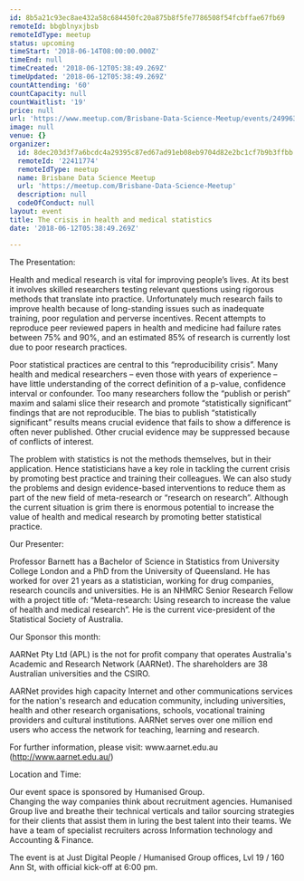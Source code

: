 ```yaml
---
id: 8b5a21c93ec8ae432a58c684450fc20a875b8f5fe7786508f54fcbffae67fb69
remoteId: bbgblnyxjbsb
remoteIdType: meetup
status: upcoming
timeStart: '2018-06-14T08:00:00.000Z'
timeEnd: null
timeCreated: '2018-06-12T05:38:49.269Z'
timeUpdated: '2018-06-12T05:38:49.269Z'
countAttending: '60'
countCapacity: null
countWaitlist: '19'
price: null
url: 'https://www.meetup.com/Brisbane-Data-Science-Meetup/events/249963995/'
image: null
venue: {}
organizer:
  id: 8dec203d3f7a6bcdc4a29395c87ed67ad91eb08eb9704d82e2bc1cf7b9b3ffbb
  remoteId: '22411774'
  remoteIdType: meetup
  name: Brisbane Data Science Meetup
  url: 'https://meetup.com/Brisbane-Data-Science-Meetup'
  description: null
  codeOfConduct: null
layout: event
title: The crisis in health and medical statistics
date: '2018-06-12T05:38:49.269Z'

---
```

<p>The Presentation:</p> <p>Health and medical research is vital for improving people’s lives. At its best it involves skilled researchers testing relevant questions using rigorous methods that translate into practice. Unfortunately much research fails to improve health because of long-standing issues such as inadequate training, poor regulation and perverse incentives. Recent attempts to reproduce peer reviewed papers in health and medicine had failure rates between 75% and 90%, and an estimated 85% of research is currently lost due to poor research practices.</p> <p>Poor statistical practices are central to this “reproducibility crisis”. Many health and medical researchers – even those with years of experience – have little understanding of the correct definition of a p-value, confidence interval or confounder. Too many researchers follow the “publish or perish” maxim and salami slice their research and promote “statistically significant” findings that are not reproducible. The bias to publish “statistically significant” results means crucial evidence that fails to show a difference is often never published. Other crucial evidence may be suppressed because of conflicts of interest.</p> <p>The problem with statistics is not the methods themselves, but in their application. Hence statisticians have a key role in tackling the current crisis by promoting best practice and training their colleagues. We can also study the problems and design evidence-based interventions to reduce them as part of the new field of meta-research or “research on research”. Although the current situation is grim there is enormous potential to increase the value of health and medical research by promoting better statistical practice.</p> <p>Our Presenter:</p> <p>Professor Barnett has a Bachelor of Science in Statistics from University College London and a PhD from the University of Queensland. He has worked for over 21 years as a statistician, working for drug companies, research councils and universities. He is an NHMRC Senior Research Fellow with a project title of: “Meta-research: Using research to increase the value of health and medical research”. He is the current vice-president of the Statistical Society of Australia.</p> <p>Our Sponsor this month:</p> <p>AARNet Pty Ltd (APL) is the not for profit company that operates Australia's Academic and Research Network (AARNet). The shareholders are 38 Australian universities and the CSIRO.</p> <p>AARNet provides high capacity Internet and other communications services for the nation's research and education community, including universities, health and other research organisations, schools, vocational training providers and cultural institutions. AARNet serves over one million end users who access the network for teaching, learning and research.</p> <p>For further information, please visit: www.aarnet.edu.au (<a href="http://www.aarnet.edu.au/" class="linkified">http://www.aarnet.edu.au/</a>)</p> <p>Location and Time:</p> <p>Our event space is sponsored by Humanised Group.<br/>Changing the way companies think about recruitment agencies. Humanised Group live and breathe their technical verticals and tailor sourcing strategies for their clients that assist them in luring the best talent into their teams. We have a team of specialist recruiters across Information technology and Accounting &amp; Finance.</p> <p>The event is at Just Digital People / Humanised Group offices, Lvl 19 / 160 Ann St, with official kick-off at 6:00 pm.</p>
